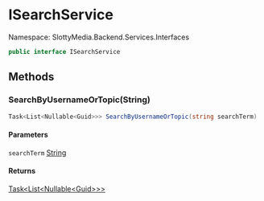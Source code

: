 # ISearchService

Namespace: SlottyMedia.Backend.Services.Interfaces

```csharp
public interface ISearchService
```

## Methods

### **SearchByUsernameOrTopic(String)**

```csharp
Task<List<Nullable<Guid>>> SearchByUsernameOrTopic(string searchTerm)
```

#### Parameters

`searchTerm` [String](https://docs.microsoft.com/en-us/dotnet/api/system.string)<br>

#### Returns

[Task&lt;List&lt;Nullable&lt;Guid&gt;&gt;&gt;](https://docs.microsoft.com/en-us/dotnet/api/system.threading.tasks.task-1)<br>
